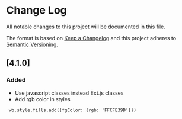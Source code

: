 # Change Log
All notable changes to this project will be documented in this file.

The format is based on [Keep a Changelog](http://keepachangelog.com/)
and this project adheres to [Semantic Versioning](http://semver.org/).

## [4.1.0]
### Added
  - Use javascript classes instead Ext.js classes
  - Add rgb color in styles
  
  ```
   wb.style.fills.add({fgColor: {rgb: 'FFCFE39D'}})
  ```

